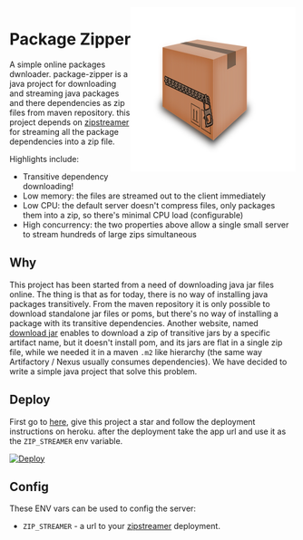 <img align="right" width="290" height="290" src="assets/logo1.svg">


# Package Zipper

A simple online packages dwnloader.
package-zipper is a java project for downloading and streaming java packages and there dependencies as zip files from maven repository.
this project depends on [zipstreamer](https://github.com/scosman/zipstreamer) for streaming all the package dependencies into a zip file.

Highlights include:

- Transitive dependency downloading!
- Low memory: the files are streamed out to the client immediately
- Low CPU: the default server doesn't compress files, only packages them into a zip, so there's minimal CPU load (configurable)
- High concurrency: the two properties above allow a single small server to stream hundreds of large zips simultaneous

## Why

This project has been started from a need of downloading java jar files online. 
The thing is that as for today, there is no way of installing java packages transitively. 
From the maven repository it is only possible to download standalone jar files or poms, but there's no way of installing a package with its transitive dependencies. 
Another website, named [download jar](https://jar-download.com/) enables to download a zip of transitive jars by a specific artifact name, but it doesn't install pom, and its jars are flat in a single zip file, while we needed it in a maven `.m2` like hierarchy (the same way Artifactory / Nexus usually consumes dependencies). 
We have decided to write a simple java project that solve this problem.

## Deploy

First go to [here](https://github.com/scosman/zipstreamer), give this project a star and follow the deployment instructions on heroku.
after the deployment take the app url and use it as the `ZIP_STREAMER` env variable.

[![Deploy](https://www.herokucdn.com/deploy/button.svg)](https://heroku.com/deploy)


## Config

These ENV vars can be used to config the server:
- `ZIP_STREAMER` - a url to your [zipstreamer](https://github.com/scosman/zipstreamer) deployment.
